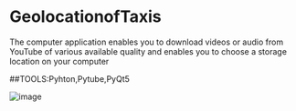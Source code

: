 # GeolocationofTaxis

The computer application enables you to download videos or audio from YouTube
of various available quality and enables you to choose a storage location on your computer

##TOOLS:Pyhton,Pytube,PyQt5


![image](https://user-images.githubusercontent.com/96108341/177017333-248e2c80-89eb-4230-9e75-8a90588428b8.png)

